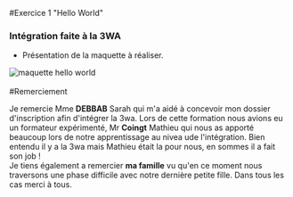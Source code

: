 #Exercice 1 "Hello World"
<h3>Intégration faite à la 3WA</h3>

- Présentation de la maquette à réaliser.
<img src="https://github.com/Zyrass/Hello-World/blob/master/maquette.png?raw=true" alt="maquette hello world" />
<br /><br />
#Remerciement

Je remercie Mme **DEBBAB** Sarah qui m'a aidé à concevoir mon dossier d'inscription afin d'intégrer la 3wa. Lors de cette formation nous avions eu un formateur expérimenté, Mr **Coingt** Mathieu qui nous as apporté beaucoup lors de notre apprentissage au nivea ude l'intégration. Bien entendu il y a la 3wa mais Mathieu était la pour nous, en sommes il a fait son job !
<br />
Je tiens également a remercier **ma famille** vu qu'en ce moment nous traversons une phase difficile avec notre dernière petite fille. Dans tous les cas merci à tous.
